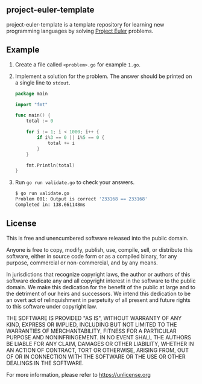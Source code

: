 project-euler-template
----------------------
project-euler-template is a template repository for learning new programming languages by solving [Project Euler](https://projecteuler.net/archives) problems.

Example
-------

1. Create a file called `<problem>.go` for example `1.go`.

2. Implement a solution for the problem. The answer should be printed on a single line to `stdout`.

    ```go
    package main

    import "fmt"

    func main() {
        total := 0

        for i := 1; i < 1000; i++ {
            if i%3 == 0 || i%5 == 0 {
                total += i
            }
        }

        fmt.Println(total)
    }
    ```

3. Run `go run validate.go` to check your answers.

    ```sh
    $ go run validate.go
    Problem 001: Output is correct '233168 == 233168'
    Completed in: 138.661148ms
    ```

License
-------
This is free and unencumbered software released into the public domain.

Anyone is free to copy, modify, publish, use, compile, sell, or
distribute this software, either in source code form or as a compiled
binary, for any purpose, commercial or non-commercial, and by any
means.

In jurisdictions that recognize copyright laws, the author or authors
of this software dedicate any and all copyright interest in the
software to the public domain. We make this dedication for the benefit
of the public at large and to the detriment of our heirs and
successors. We intend this dedication to be an overt act of
relinquishment in perpetuity of all present and future rights to this
software under copyright law.

THE SOFTWARE IS PROVIDED "AS IS", WITHOUT WARRANTY OF ANY KIND,
EXPRESS OR IMPLIED, INCLUDING BUT NOT LIMITED TO THE WARRANTIES OF
MERCHANTABILITY, FITNESS FOR A PARTICULAR PURPOSE AND NONINFRINGEMENT.
IN NO EVENT SHALL THE AUTHORS BE LIABLE FOR ANY CLAIM, DAMAGES OR
OTHER LIABILITY, WHETHER IN AN ACTION OF CONTRACT, TORT OR OTHERWISE,
ARISING FROM, OUT OF OR IN CONNECTION WITH THE SOFTWARE OR THE USE OR
OTHER DEALINGS IN THE SOFTWARE.

For more information, please refer to <https://unlicense.org>
